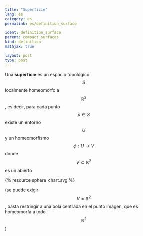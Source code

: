 ```yaml
---
title: "Superficie"
lang: es
category: es
permalink: es/definition_surface

ident: definition_surface
parent: compact_surfaces
kind: definition
mathjax: true

layout: post
type: post
---
```


Una **superficie** es un espacio topológico $$S$$ localmente homeomorfo a $$\mathbb{R}^2$$, es decir, para cada punto $$p\in S$$ existe un entorno $$U$$ y un homeomorfismo $$\phi:U\longrightarrow V$$ donde $$V\subset\mathbb{R}^2$$ es un abierto 

{% resource sphere_chart.svg %}

(se puede exigir $$V=\mathbb{R}^2$$, basta restringir a una bola centrada en el punto imagen, que es homeomorfa a todo $$\mathbb{R}^2$$)
